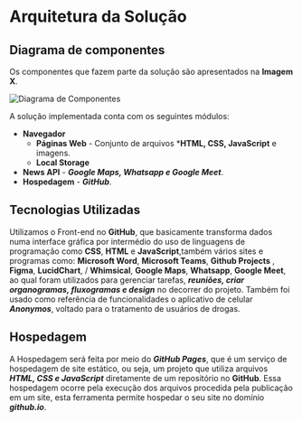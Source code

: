 # Arquitetura da Solução

## Diagrama de componentes

Os componentes que fazem parte da solução são apresentados na **Imagem X**.

![Diagrama de Componentes](https://user-images.githubusercontent.com/100388026/164993472-c4e61982-53ff-43e0-9417-a3cf07cdef5c.png)

A solução implementada conta com os seguintes módulos:
- **Navegador** 
  - **Páginas Web** - Conjunto de arquivos ***HTML, CSS, JavaScript** e imagens.
   - **Local Storage** 
 - **News API** - ***Google Maps, Whatsapp e Google Meet***.
 - **Hospedagem** - ***GitHub***. 


## Tecnologias Utilizadas

Utilizamos o Front-end no **GitHub**, que basicamente transforma dados numa interface gráfica 
por intermédio do uso de linguagens de programação como **CSS**, **HTML** e **JavaScript**,também vários sites e programas como:
**Microsoft Word**, **Microsoft Teams**, **Github Projects** , **Figma**, **LucidChart**, / **Whimsical**, **Google Maps**, **Whatsapp**, **Google Meet**, ao qual foram utilizados
para gerenciar tarefas, ***reuniões, criar organogramas, fluxogramas e design*** no decorrer do projeto. Também foi usado como referência de funcionalidades o
aplicativo de celular ***Anonymos***, voltado para o tratamento de usuários de drogas. 


## Hospedagem

A Hospedagem será feita por meio do ***GitHub Pages***, que é um serviço de
hospedagem de site estático, ou seja, um projeto que utiliza arquivos
***HTML, CSS e JavaScript*** diretamente de um repositório no **GitHub**. Essa 
hospedagem ocorre pela execução dos arquivos procedida pela publicação 
em um site, esta ferramenta permite hospedar o seu site no domínio ***github.io***.
